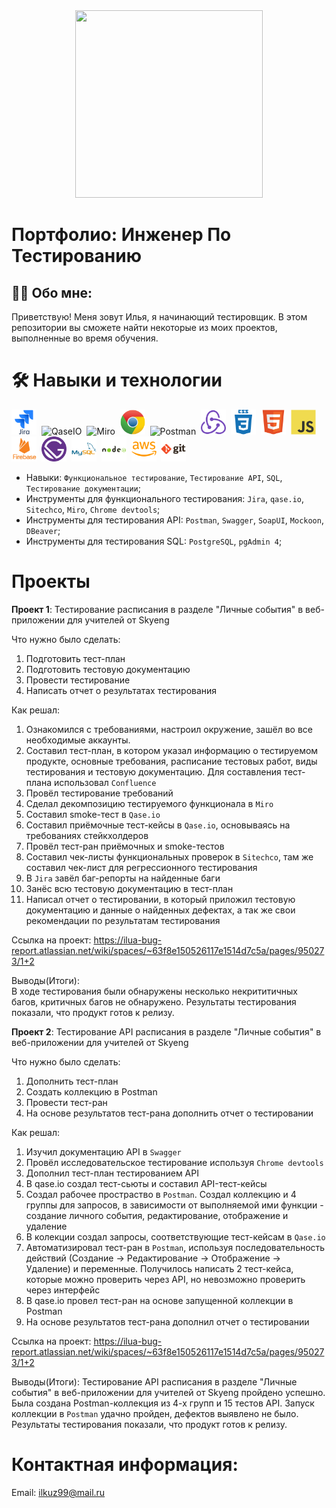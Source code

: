 <div align="center">
  <img src="https://media.giphy.com/media/v1.Y2lkPTc5MGI3NjExdWo4bzN4ODlqYWZiM3lldHBnMXlzMGhzNHBic2U3d3R3d3Nob3lqaiZlcD12MV9pbnRlcm5hbF9naWZfYnlfaWQmY3Q9Zw/ZgTR3UQ9XAWDvqy9jv/giphy.gif" width="300" height="300"/>
</div>

# Портфолио: Инженер По Тестированию

## :man_technologist: Обо мне:
Приветствую! Меня зовут Илья, я начинающий тестировщик.
В этом репозитории вы сможете найти некоторые из моих проектов, выполненные во время обучения.
  
# :hammer_and_wrench: Навыки и технологии
<div>
  <img src="https://github.com/devicons/devicon/blob/master/icons/jira/jira-original-wordmark.svg" title="Jira" alt="Jira" width="40" height="40"/>&nbsp;
  <img src="https://asset.brandfetch.io/idy_3xttWU/idFUHFXmio.jpeg" title="QaseIO" alt="QaseIO" width="40" height="40"/>&nbsp;
  <img src="https://asset.brandfetch.io/idAnDTFapY/idG4aRyg5R.svg" title="Miro" alt="Miro" width="40" height="40"/>&nbsp;
  <img src="https://github.com/devicons/devicon/blob/master/icons/chrome/chrome-original.svg" title="Chrome" alt="Chrome" width="40" height="40"/>&nbsp;
  <img src="https://www.svgrepo.com/show/354202/postman-icon.svg" title="Postman" alt="Postman" width="40" height="40"/>&nbsp;
  <img src="https://github.com/devicons/devicon/blob/master/icons/redux/redux-original.svg" title="Redux" alt="Redux " width="40" height="40"/>&nbsp;
  <img src="https://github.com/devicons/devicon/blob/master/icons/css3/css3-plain-wordmark.svg"  title="CSS3" alt="CSS" width="40" height="40"/>&nbsp;
  <img src="https://github.com/devicons/devicon/blob/master/icons/html5/html5-original.svg" title="HTML5" alt="HTML" width="40" height="40"/>&nbsp;
  <img src="https://github.com/devicons/devicon/blob/master/icons/javascript/javascript-original.svg" title="JavaScript" alt="JavaScript" width="40" height="40"/>&nbsp;
  <img src="https://github.com/devicons/devicon/blob/master/icons/firebase/firebase-plain-wordmark.svg" title="Firebase" alt="Firebase" width="40" height="40"/>&nbsp;
  <img src="https://github.com/devicons/devicon/blob/master/icons/gatsby/gatsby-original.svg" title="Gatsby"  alt="Gatsby" width="40" height="40"/>&nbsp;
  <img src="https://github.com/devicons/devicon/blob/master/icons/mysql/mysql-original-wordmark.svg" title="MySQL"  alt="MySQL" width="40" height="40"/>&nbsp;
  <img src="https://github.com/devicons/devicon/blob/master/icons/nodejs/nodejs-original-wordmark.svg" title="NodeJS" alt="NodeJS" width="40" height="40"/>&nbsp;
  <img src="https://github.com/devicons/devicon/blob/master/icons/amazonwebservices/amazonwebservices-plain-wordmark.svg" title="AWS" alt="AWS" width="40" height="40"/>&nbsp;
  <img src="https://github.com/devicons/devicon/blob/master/icons/git/git-original-wordmark.svg" title="Git" **alt="Git" width="40" height="40"/>
</div>

- Навыки: ``Функциональное тестирование``, ``Тестирование API``, ``SQL``, ``Тестирование документации``;
- Инструменты для функционального тестирования: ``Jira``, ``qase.io``, ``Sitechco``, ``Miro``, ``Chrome devtools``;
- Инструменты для тестирования API: ``Postman``, ``Swagger``, ``SoapUI``, ``Mockoon``, ``DBeaver``;
- Инструменты для тестирования SQL: ``PostgreSQL``, ``pgAdmin 4``;

# Проекты
**Проект 1**: Тестирование расписания в разделе "Личные события" в веб-приложении для учителей от Skyeng

Что нужно было сделать:
1. Подготовить тест-план
2. Подготовить тестовую документацию
3. Провести тестирование
4. Написать отчет о результатах тестирования

Как решал: 
1. Ознакомился с требованиями, настроил окружение, зашёл во все необходимые аккаунты.
2. Составил тест-план, в котором указал информацию о тестируемом продукте, основные требования, расписание тестовых работ, виды тестирования и тестовую документацию. Для составления тест-плана использовал ``Confluencе``
3. Провёл тестирование требований
4. Сделал декомпозицию тестируемого функционала в ``Miro``
5. Составил smoke-тест в ``Qase.io``
6. Составил приёмочные тест-кейсы в ``Qase.io``, основываясь на требованиях стейкхолдеров
7. Провёл тест-ран приёмочных и smoke-тестов
8. Составил чек-листы функциональных проверок в ``Sitechco``, там же составил чек-лист для регрессионного тестирования
10. В ``Jira`` завёл баг-репорты на найденные баги
11. Занёс всю тестовую документацию в тест-план
12. Написал отчет о тестировании, в который приложил тестовую документацию и данные о найденных дефектах, а так же свои рекомендации по результатам тестирования

Ссылка на проект: https://ilua-bug-report.atlassian.net/wiki/spaces/~63f8e150526117e1514d7c5a/pages/950273/1+2


Выводы(Итоги):  
В ходе тестирования были обнаружены несколько некрититичных багов, критичных багов не обнаружено. Результаты тестирования показали, что продукт готов к релизу.




**Проект 2**: Тестирование API расписания в разделе "Личные события" в веб-приложении для учителей от Skyeng

Что нужно было сделать:
1. Дополнить тест-план
2. Создать коллекцию в Postman
3. Провести тест-ран
4. На основе результатов тест-рана дополнить отчет о тестировании

Как решал:
1. Изучил документацию API в ``Swagger``
2. Провёл исследовательское тестирование используя ``Chrome devtools``
3. Дополнил тест-план тестированием API
4. В qase.io создал тест-сьюты и составил API-тест-кейсы
5. Создал рабочее простраство в ``Postman``. Создал коллекцию и 4 группы для запросов, в зависимости от выполняемой ими функции - создание личного события, редактирование, отображение и удаление
6. В колекции создал запросы, соответствующие тест-кейсам в ``Qase.io``
7. Автоматизировал тест-ран в ``Postman``, используя последовательность действий (Создание -> Редактирование -> Отображение -> Удаление) и переменные. Получилось написать 2 тест-кейса, которые можно проверить через API, но невозможно проверить через интерфейс
8. В qase.io провел тест-ран на основе запущенной коллекции в Postman
9. На основе результатов тест-рана дополнил отчет о тестировании

Ссылка на проект: https://ilua-bug-report.atlassian.net/wiki/spaces/~63f8e150526117e1514d7c5a/pages/950273/1+2

Выводы(Итоги):
Тестирование API расписания в разделе "Личные события" в веб-приложении для учителей от Skyeng пройдено успешно. Была создана Postman-коллекция из 4-х групп и 15 тестов API. Запуск коллекции в ``Postman`` удачно пройден, дефектов выявлено не было. Результаты тестирования показали, что продукт готов к релизу.

# Контактная информация:
Email: ilkuz99@mail.ru
